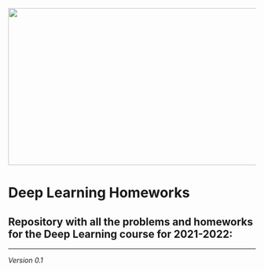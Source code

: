 <img src="https://user-images.githubusercontent.com/11770916/146428163-a6f82506-c18b-4e0a-9517-207432de7f00.png" width="640" height="320">

# Deep Learning Homeworks
## Repository with all the problems and homeworks for the Deep Learning course for 2021-2022:

---

*Version 0.1*
